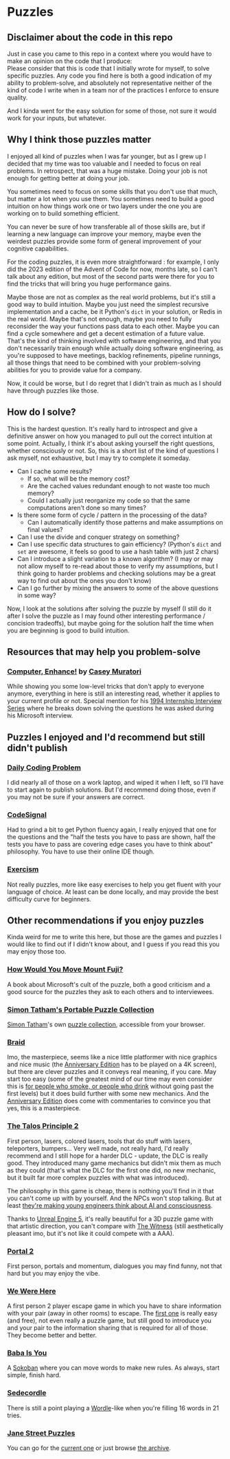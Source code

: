 # Puzzles

## Disclaimer about the code in this repo
Just in case you came to this repo in a context where you would have to make an opinion on the code that I produce:  
Please consider that this is code that I initially wrote for myself, to solve specific puzzles. Any code you find here is both a good indication of my ability to problem-solve, and absolutely not representative neither of the kind of code I write when in a team nor of the practices I enforce to ensure quality.  

And I kinda went for the easy solution for some of those, not sure it would work for your inputs, but whatever.

## Why I think those puzzles matter
I enjoyed all kind of puzzles when I was far younger, but as I grew up I decided that my time was too valuable and I needed to focus on real problems. In retrospect, that was a huge mistake. Doing your job is not enough for getting better at doing your job.

You sometimes need to focus on some skills that you don't use that much, but matter a lot when you use them. You sometimes need to build a good intuition on how things work one or two layers under the one you are working on to build something efficient.

You can never be sure of how transferable all of those skills are, but if learning a new language can improve your memory, maybe even the weirdest puzzles provide some form of general improvement of your cognitive capabilities.

For the coding puzzles, it is even more straightforward : for example, I only did the 2023 edition of the Advent of Code for now, months late, so I can't talk about any edition, but most of the second parts were there for you to find the tricks that will bring you huge performance gains.

Maybe those are not as complex as the real world problems, but it's still a good way to build intuition. Maybe you just need the simplest recursive implementation and a cache, be it Python's `dict` in your solution, or Redis in the real world. Maybe that's not enough, maybe you need to fully reconsider the way your functions pass data to each other. Maybe you can find a cycle somewhere and get a decent estimation of a future value. That's the kind of thinking involved with software engineering, and that you don't necessarily train enough while actually doing software engineering, as you're supposed to have meetings, backlog refinements, pipeline runnings, all those things that need to be combined with your problem-solving abilities for you to provide value for a company.

Now, it could be worse, but I do regret that I didn't train as much as I should have through puzzles like those.

## How do I solve?
This is the hardest question. It's really hard to introspect and give a definitive answer on how you managed to pull out the correct intuition at some point. Actually, I think it's about asking yourself the right questions, whether consciously or not.
So, this is a short list of the kind of questions I ask myself, not exhaustive, but I may try to complete it someday.

- Can I cache some results?
  - If so, what will be the memory cost?
  - Are the cached values redundant enough to not waste too much memory?
  - Could I actually just reorganize my code so that the same computations aren't done so many times?
- Is there some form of cycle / pattern in the processing of the data?
  - Can I automatically identify those patterns and make assumptions on final values?
- Can I use the divide and conquer strategy on something?
- Can I use specific data structures to gain efficiency? (Python's `dict` and `set` are awesome, it feels so good to use a hash table with just 2 chars)
- Can I introduce a slight variation to a known algorithm? (I may or may not allow myself to re-read about those to verify my assumptions, but I think going to harder problems and checking solutions may be a great way to find out about the ones you don't know)
- Can I go further by mixing the answers to some of the above questions in some way?

Now, I look at the solutions after solving the puzzle by myself (I still do it after I solve the puzzle as I may found other interesting performance / concision tradeoffs), but maybe going for the solution half the time when you are beginning is good to build intuition.

## Resources that may help you problem-solve
### [Computer, Enhance!](https://www.computerenhance.com/p/table-of-contents) by [Casey Muratori](https://caseymuratori.com/about)
While showing you some low-level tricks that don't apply to everyone anymore, everything in here is still an interesting read, whether it applies to your current profile or not. Special mention for his [1994 Internship Interview Series](https://www.computerenhance.com/i/99218768/internship-interview-series) where he breaks down solving the questions he was asked during his Microsoft interview.

## Puzzles I enjoyed and I'd recommend but still didn't publish
### [Daily Coding Problem ](https://www.dailycodingproblem.com/)
I did nearly all of those on a work laptop, and wiped it when I left, so I'll have to start again to publish solutions.
But I'd recommend doing those, even if you may not be sure if your answers are correct.

### [CodeSignal](https://codesignal.com/)
Had to grind a bit to get Python fluency again, I really enjoyed that one for the questions and the "half the tests you have to pass are shown, half the tests you have to pass are covering edge cases you have to think about" philosophy. You have to use their online IDE though.

### [Exercism](exercism.org)
Not really puzzles, more like easy exercises to help you get fluent with your language of choice. At least can be done locally, and may provide the best difficulty curve for beginners.

## Other recommendations if you enjoy puzzles
Kinda weird for me to write this here, but those are the games and puzzles I would like to find out if I didn't know about, and I guess if you read this you may enjoy those too.

### [How Would You Move Mount Fuji?](https://www.amazon.fr/How-Would-Move-Mount-Fuji/dp/0316778494)
A book about Microsoft's cult of the puzzle, both a good criticism and a good source for the puzzles they ask to each others and to interviewees.

### [Simon Tatham's Portable Puzzle Collection](https://www.chiark.greenend.org.uk/~sgtatham/puzzles/)
[Simon Tatham](https://en.wikipedia.org/wiki/Simon_Tatham)'s own [puzzle collection](https://www.chiark.greenend.org.uk/~sgtatham/puzzles/), accessible from your browser.

### [Braid](https://store.steampowered.com/app/499180/Braid_Anniversary_Edition/)
Imo, the masterpiece, seems like a nice little platformer with nice graphics and nice music (the [Anniversary Edition](https://store.steampowered.com/app/499180/Braid_Anniversary_Edition/) has to be played on a 4K screen), but there are clever puzzles and it conveys real meaning, if you care. May start too easy (some of the greatest mind of our time may even consider this is [for people who smoke, or people who drink](https://www.youtube.com/watch?v=xSXofLK5hFQ) without going past the first levels) but it does build further with some new mechanics.
And the [Anniversary Edition](https://store.steampowered.com/app/499180/Braid_Anniversary_Edition/) does come with commentaries to convince you that yes, this is a masterpiece.

### [The Talos Principle 2](https://store.steampowered.com/app/835960/The_Talos_Principle_2/)
First person, lasers, colored lasers, tools that do stuff with lasers, teleporters, bumpers...
Very well made, not really hard, I'd really recommend and I still hope for a harder DLC - update, the DLC is really good.
They introduced many game mechanics but didn't mix them as much as they could
(that's what the DLC for the first one did, no new mechanic, but it built far more complex puzzles with what was introduced).

The philosophy in this game is cheap, there is nothing you'll find in it that you can't come up with by yourself.
And the NPCs won't stop talking.
But at least [they're making young engineers think about AI and consciousness](https://www.lesswrong.com/posts/hgpGbepiNzHMBDHcF/the-talos-principle).

Thanks to [Unreal Engine 5](https://www.unrealengine.com/en-US/developer-interviews/inside-croteam-s-transition-from-in-house-tech-to-ue5-for-the-talos-principle-2), it's really beautiful for a 3D puzzle game with that artistic direction, you can't compare with [The Witness](https://store.steampowered.com/app/210970/The_Witness/) (still aesthetically pleasant imo, but it's not like it could compete with a AAA).

### [Portal 2](store.steampowered.com/app/620/Portal_2/)
First person, portals and momentum, dialogues you may find funny, not that hard but you may enjoy the vibe.

### [We Were Here](https://store.steampowered.com/app/582500/We_Were_Here/)
A first person 2 player escape game in which  you have to share information with your pair (away in other rooms) to escape. The [first one](https://store.steampowered.com/app/582500/We_Were_Here/) is really easy (and free), not even really a puzzle game, but still good to introduce you and your pair to the information sharing that is required for all of those. They become better and better.

### [Baba Is You](https://store.steampowered.com/app/736260/Baba_Is_You/)
A [Sokoban](https://en.wikipedia.org/wiki/Sokoban) where you can move words to make new rules. As always, start simple, finish hard.

### [Sedecordle](https://www.sedecordle.com/)
There is still a point playing a [Wordle](https://www.nytimes.com/games/wordle/index.html)-like when you're filling 16 words in 21 tries.

### [Jane Street Puzzles](https://www.janestreet.com/puzzles/)
You can go for the [current one](https://www.janestreet.com/puzzles/current-puzzle/) or just browse [the archive](https://www.janestreet.com/puzzles/archive/index.html).
